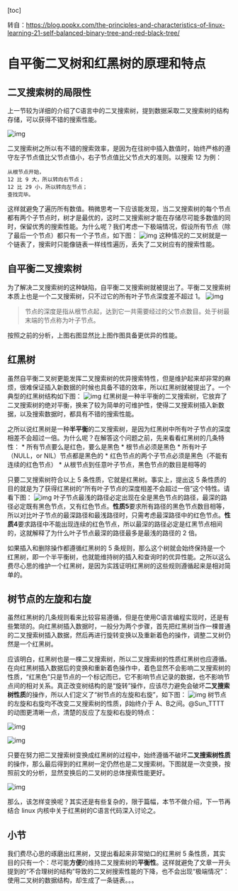 [toc]

转自：https://blog.popkx.com/the-principles-and-characteristics-of-linux-learning-21-self-balanced-binary-tree-and-red-black-tree/

# 自平衡二叉树和红黑树的原理和特点

## 二叉搜索树的局限性

上一节较为详细的介绍了C语言中的二叉搜索树，提到数据采取二叉搜索树的结构存储，可以获得不错的搜索性能。

![img](../../images/data_structure/e4ae588de4866ff043c0d4d0e44161cb.png)

二叉搜索树之所以有不错的搜索效率，是因为在往树中插入数值时，始终严格的遵守左子节点值比父节点值小，右子节点值比父节点大的准则。以搜索 12 为例：

```
从根节点开始，
12 比 9 大，所以转向右节点；
12 比 29 小，所以转向左节点；
查找完毕。
```

这样就避免了遍历所有数值。稍微思考一下应该能发现，当二叉搜索树的每个节点都有两个子节点时，树才是最优的，这时二叉搜索树才能在存储尽可能多数值的同时，保留优秀的搜索性能。为什么呢？我们考虑一下极端情况，假设所有节点（除了最后一个节点）都只有一个子节点，如下图：
![img](../../images/data_structure/157757e465319b1da627a3cb9fb65f4a.png)
这种情况的二叉树就是一个链表了，搜索时只能像链表一样线性遍历，丢失了二叉树应有的搜索性能。

## 自平衡二叉搜索树

为了解决二叉搜索树的这种缺陷，自平衡二叉搜索树就被提出了。平衡二叉搜索树本质上也是一个二叉搜索树，只不过它的所有叶子节点深度差不超过 1。
![img](../../images/data_structure/1e6410b51f9ac63ead803e73912d5da4.png)

> 节点的深度是指从根节点起，达到它一共需要经过的父节点数目。处于树最末端的节点称为叶子节点。

按照之前的分析，上图右图显然比上图作图具备更优异的性能。

## 红黑树

虽然自平衡二叉树更能发挥二叉搜索树的优异搜索特性，但是维护起来却非常的麻烦，很难保证插入新数据的时候也具备不错的效率，所以红黑树就被提出了。一个典型的红黑树结构如下图：
![img](../../images/data_structure/fdb6ea6e9cf8443766387bf0f31a720c.png)
红黑树是一种半平衡的二叉搜索树，它放弃了二叉搜索树的绝对平衡，换来了较为简单的可维护性，使得二叉搜索树插入新数据，以及搜索数据时，都具有不错的搜索性能。

之所以说红黑树是一种**半平衡**的二叉搜索树，是因为红黑树中所有叶子节点的深度相差不会超过一倍。为什么呢？在解答这个问题之前，先来看看红黑树的几条特性：
\* 所有节点要么是红色，要么是黑色
\* 根节点必须是黑色
\* 所有叶子（NULL，or NIL）节点都是黑色的
\* 红色节点的两个子节点必须是黑色（不能有连续的红色节点）
\* 从根节点到任意叶子节点，黑色节点的数目是相等的

只要二叉搜索树符合以上 5 条性质，它就是红黑树。事实上，提出这 5 条性质的目的就是为了获得红黑树的“所有叶子节点的深度相差不会超过一倍”这个特性。请看下图：
![img](../../images/data_structure/debaf818ac4d3dc53293576902e7f6ca.png)
叶子节点最浅的路径必定出现在全是黑色节点的路径，最深的路径必定既有黑色节点，又有红色节点。**性质5**要求所有路径的黑色节点数目相等，所以对比叶子节点的最深路径和最浅路径时，只需考虑最深路径中的红色节点。**性质4**要求路径中不能出现连续的红色节点，所以最深的路径必定是红黑节点相间的，这就解释了为什么叶子节点最深的路径最多是最浅的路径的 2 倍。

如果插入和删除操作都遵循红黑树的 5 条规则，那么这个树就会始终保持是一个红黑树，即一个半平衡树，也就能维持树的插入和查询时的优异性能。之所以这么费尽心思的维护一个红黑树，是因为实践证明红黑树的这些规则遵循起来是相对简单的。

## 树节点的左旋和右旋

虽然红黑树的几条规则看来比较容易遵循，但是在使用C语言编程实现时，还是有些繁琐的。向红黑树插入数据时，一般分为两个步骤，首先把红黑树当作一棵普通的二叉搜索树插入数据，然后再进行旋转变换以及重新着色的操作，调整二叉树仍然是一个红黑树。

应该明白，红黑树也是一棵二叉搜索树，所以二叉搜索树的性质红黑树也应遵循。在向红黑树插入数据后的变换和重新着色操作中，着色显然不会影响二叉搜索树的性质，“红黑色”只是节点的一个标记而已，它不影响节点记录的数据，也不影响节点间的相对关系。真正改变树结构的是“旋转”操作，应该尽力避免会破坏**二叉搜索树性质**的操作，所以人们定义了“树节点的左旋和右旋”，如下图：
![img](../../images/data_structure/011414581883789.gif)
树节点的左旋和右旋均不改变二叉搜索树的性质，β始终介于 A、B之间。@Sun_TTTT 的动图更清晰一点，清楚的反应了左旋和右旋的特点：

![img](../../images/data_structure/20170323102309404.gif)

![img](../../images/data_structure/20170323102237896.gif)

只要在努力把二叉搜索树变换成红黑树的过程中，始终遵循不破坏**二叉搜索树性质**的操作，那么最后得到的红黑树一定仍然也是二叉搜索树。下图就是一次变换，按照前文的分析，显然变换后的二叉树的总体搜索性能更好。

![img](../../images/data_structure/359428e7255b83eb1b9a580896e8bb08.png)


那么，该怎样变换呢？其实还是有些复杂的，限于篇幅，本节不做介绍，下一节再结合 linux 内核中关于红黑树的C语言代码深入讨论之。

## 小节

我们费尽心思的琢磨出红黑树，又提出看起来非常拗口的红黑树 5 条性质，其实目的只有一个：尽可能**方便**的维持二叉搜索树的**平衡性**。这样就避免了文章一开头提到的“不合理树的结构”导致的二叉树搜索性能的下降，也不会出现“极端情况”：使用二叉树的数据结构，却生成了一条链表。。。



